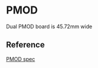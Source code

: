 # PMOD

Dual PMOD board is 45.72mm wide

## Reference
[PMOD spec](https://digilent.com/reference/_media/reference/pmod/pmod-interface-specification-1_2_0.pdf)